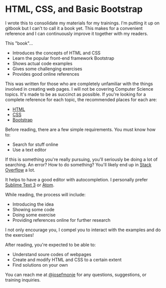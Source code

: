 # HTML, CSS, and Basic Bootstrap


I wrote this to consolidate my materials for my trainings. I'm putting it up on gitbook but I can't to call it a book yet. This makes for a convenient reference and I can continuously improve it together with my readers.

This "book"...

* Introduces the concepts of HTML and CSS
* Learn the popular front-end framework Bootstrap
* Shows actual code examples
* Gives some challenging exercises
* Provides good online references

This was written for those who are completely unfamiliar with the things involved in creating web pages. I will not be covering Computer Science topics. It's made to be as succinct as possible. If you're looking for a complete reference for each topic, the recommended places for each are:

* [HTML](https://developer.mozilla.org/en-US/docs/Web/HTML?redirectlocale=en-US&redirectslug=HTML)
* [CSS](https://developer.mozilla.org/en-US/docs/Web/CSS?redirectlocale=en-US&redirectslug=CSS)
* [Bootstrap](http://getbootstrap.com/getting-started/)

Before reading, there are a few simple requirements. You must know how to:

* Search for stuff online
* Use a text editor

If this is something you're really pursuing, you'll seriously be doing a lot of searching. An error? How to do something? You'll likely end up in [Stack Overflow](http://stackoverflow.com/) a lot.

It helps to have a good editor with autocompletion. I personally prefer [Sublime Text 3](http://www.sublimetext.com/3) or [Atom](https://atom.io/).

While reading, the process will include:

* Introducing the idea
* Showing some code
* Doing some exercise
* Providing references online for further research

I not only encourage you, I compel you to interact with the examples and do the exercises!

After reading, you're expected to be able to:

* Understand soure codes of webpages
* Create and modify HTML and CSS to a certain extent
* Find solutions on your own

You can reach me at [@josefmonje](https://twitter.com/josefmonje) for any questions, suggestions, or training inquiries.
